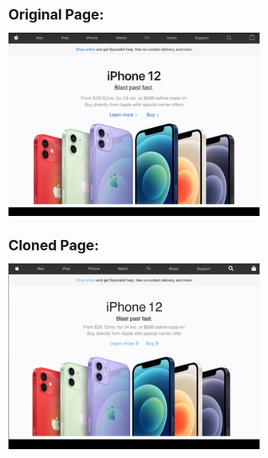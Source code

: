 

# Original Page:

![Orginal Website](apple.png)


# Cloned Page: 

![Cloned Website](apple-clone.png)
